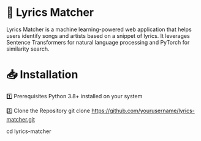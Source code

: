 # **🎵 Lyrics Matcher**
Lyrics Matcher is a machine learning-powered web application that helps users identify songs and artists based on a snippet of lyrics. It leverages Sentence Transformers for natural language processing and PyTorch for similarity search.


# 📥 Installation

1️⃣ Prerequisites 
Python 3.8+ installed on your system

2️⃣ Clone the Repository
git clone https://github.com/yourusername/lyrics-matcher.git

cd lyrics-matcher

